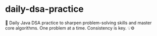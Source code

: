 # daily-dsa-practice
🚀 Daily Java DSA practice to sharpen problem-solving skills and master core algorithms. One problem at a time. Consistency is key. 💡⚙️
